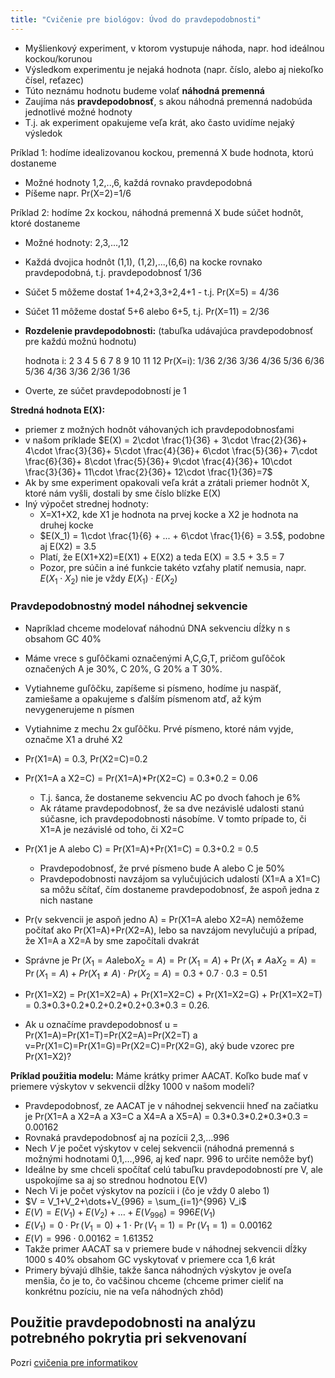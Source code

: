 ```yaml
---
title: "Cvičenie pre biológov: Úvod do pravdepodobnosti"
---
```




  - Myšlienkový experiment, v ktorom vystupuje náhoda, napr. hod
    ideálnou kockou/korunou
  - Výsledkom experimentu je nejaká hodnota (napr. číslo, alebo aj
    niekoľko čísel, reťazec)
  - Túto neznámu hodnotu budeme volať **náhodná premenná**
  - Zaujíma nás **pravdepodobnosť**, s akou náhodná premenná nadobúda
    jednotlivé možné hodnoty
  - T.j. ak experiment opakujeme veľa krát, ako často uvidíme nejaký
    výsledok

Príklad 1: hodíme idealizovanou kockou, premenná X bude hodnota, ktorú
dostaneme

  - Možné hodnoty 1,2,..,6, každá rovnako pravdepodobná
  - Píšeme napr. Pr(X=2)=1/6

Príklad 2: hodíme 2x kockou, náhodná premenná X bude súčet hodnôt, ktoré
dostaneme

  - Možné hodnoty: 2,3,...,12
  - Každá dvojica hodnôt (1,1), (1,2),...,(6,6) na kocke rovnako
    pravdepodobná, t.j. pravdepodobnosť 1/36
  - Súčet 5 môžeme dostať 1+4,2+3,3+2,4+1 - t.j. Pr(X=5) = 4/36
  - Súčet 11 môžeme dostať 5+6 alebo 6+5, t.j. Pr(X=11) = 2/36
  - **Rozdelenie pravdepodobnosti:** (tabuľka udávajúca pravdepodobnosť
    pre každú možnú hodnotu)


    hodnota i:   2     3     4     5     6     7     8     9     10    11    12
    Pr(X=i):    1/36  2/36  3/36  4/36  5/36  6/36  5/36  4/36  3/36  2/36  1/36

  - Overte, ze súčet pravdepodobností je 1

**Stredná hodnota E(X):**

  - priemer z možných hodnôt váhovaných ich pravdepodobnosťami
  - v našom príklade
    $E(X) = 2\cdot \frac{1}{36} + 3\cdot \frac{2}{36}+ 4\cdot \frac{3}{36}+ 5\cdot \frac{4}{36}+ 6\cdot \frac{5}{36}+ 7\cdot \frac{6}{36}+ 8\cdot \frac{5}{36}+ 9\cdot \frac{4}{36}+ 10\cdot \frac{3}{36}+ 11\cdot \frac{2}{36}+ 12\cdot \frac{1}{36}=7$
  - Ak by sme experiment opakovali veľa krát a zrátali priemer hodnôt X,
    ktoré nám vyšli, dostali by sme číslo blízke E(X)
  - Iný výpočet strednej hodnoty:
      - X=X1+X2, kde X1 je hodnota na prvej kocke a X2 je hodnota na
        druhej kocke
      - $E(X_1) = 1\cdot \frac{1}{6} + ... + 6\cdot \frac{1}{6}  = 3.5$,
        podobne aj E(X2) = 3.5
      - Platí, že E(X1+X2)=E(X1) + E(X2) a teda E(X) = 3.5 + 3.5 = 7
      - Pozor, pre súčin a iné funkcie takéto vzťahy platiť nemusia,
        napr. $E(X_1 \cdot X_2)$ nie je vždy $E(X_1) \cdot E(X_2)$

### Pravdepodobnostný model náhodnej sekvencie

  - Napríklad chceme modelovať náhodnú DNA sekvenciu dĺžky n s obsahom
    GC 40%
  - Máme vrece s guľôčkami označenými A,C,G,T, pričom guľôčok označených
    A je 30%, C 20%, G 20% a T 30%.
  - Vytiahneme guľôčku, zapíšeme si písmeno, hodíme ju naspäť, zamiešame
    a opakujeme s ďalším písmenom atď, až kým nevygenerujeme n písmen

  - Vytiahnime z mechu 2x guľôčku. Prvé písmeno, ktoré nám vyjde,
    označme X1 a druhé X2
  - Pr(X1=A) = 0.3, Pr(X2=C)=0.2
  - Pr(X1=A a X2=C) = Pr(X1=A)\*Pr(X2=C) = 0.3\*0.2 = 0.06
      - T.j. šanca, že dostaneme sekvenciu AC po dvoch ťahoch je 6%
      - Ak rátame pravdepodobnosť, že sa dve nezávislé udalosti stanú
        súčasne, ich pravdepodobnosti násobíme. V tomto prípade to, či
        X1=A je nezávislé od toho, či X2=C
  - Pr(X1 je A alebo C) = Pr(X1=A)+Pr(X1=C) = 0.3+0.2 = 0.5
      - Pravdepodobnosť, že prvé písmeno bude A alebo C je 50%
      - Pravdepodobnosti navzájom sa vylučujúcich udalostí (X1=A a X1=C)
        sa môžu sčítať, čím dostaneme pravdepodobnosť, že aspoň jedna z
        nich nastane
  - Pr(v sekvencii je aspoň jedno A) = Pr(X1=A alebo X2=A) nemôžeme
    počítať ako Pr(X1=A)+Pr(X2=A), lebo sa navzájom nevylučujú a
    prípad, že X1=A a X2=A by sme započítali dvakrát
  - Správne je $\Pr(X_1=A \mathrm{ alebo } X_2=A)
    = \Pr(X_1=A) + \Pr(X_1 \ne A \mathrm{ a } X_2=A)
    = \Pr(X_1=A) + Pr(X_1 \ne A) \cdot Pr(X_2=A)
    = 0.3+0.7\cdot 0.3 = 0.51$
  - Pr(X1=X2) = Pr(X1=X2=A) + Pr(X1=X2=C) + Pr(X1=X2=G) + Pr(X1=X2=T) =
    0.3\*0.3+0.2\*0.2+0.2\*0.2+0.3\*0.3 = 0.26.
  - Ak u označíme pravdepodobnosť u =
    Pr(X1=A)=Pr(X1=T)=Pr(X2=A)=Pr(X2=T) a
    v=Pr(X1=C)=Pr(X1=G)=Pr(X2=C)=Pr(X2=G), aký bude vzorec pre
    Pr(X1=X2)?

**Príklad použitia modelu:** Máme krátky primer AACAT. Koľko bude mať v
priemere výskytov v sekvencii dĺžky 1000 v našom modeli?

  - Pravdepodobnosť, ze AACAT je v náhodnej sekvencii hneď na začiatku
    je Pr(X1=A a X2=A a X3=C a X4=A a X5=A) = 0.3\*0.3\*0.2\*0.3\*0.3 =
    0.00162
  - Rovnaká pravdepodobnosť aj na pozícii 2,3,...996
  - Nech *V* je počet výskytov v celej sekvencii (náhodná premenná s
    možnými hodnotami 0,1,...,996, aj keď napr. 996 to určite nemôže
    byť)
  - Ideálne by sme chceli spočítať celú tabuľku pravdepodobností pre V,
    ale uspokojíme sa aj so strednou hodnotou E(V)
  - Nech Vi je počet výskytov na pozícii i (čo je vždy 0 alebo 1)
  - $V = V_1+V_2+\dots+V_{996} = \sum_{i=1}^{996} V_i$
  - $E(V) = E(V_1)+E(V_2)+\dots+E(V_{996}) = 996 E(V_1)$
  - $E(V_1) = 0\cdot \Pr(V_1=0)+1\cdot \Pr(V_1=1) = \Pr(V_1=1) = 0.00162$
  - $E(V) = 996\cdot 0.00162 = 1.61352$
  - Takže primer AACAT sa v priemere bude v náhodnej sekvencii dĺžky
    1000 s 40% obsahom GC vyskytovať v priemere cca 1,6 krát
  - Primery bývajú dlhšie, takže šanca náhodných výskytov je oveľa
    menšia, čo je to, čo vačšinou chceme (chceme primer cieliť na
    konkrétnu pozíciu, nie na veľa náhodných zhôd)

## Použitie pravdepodobnosti na analýzu potrebného pokrytia pri sekvenovaní

Pozri [cvičenia pre informatikov](./ci-prob.md)

